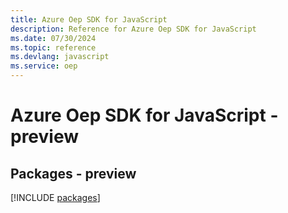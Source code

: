 ```yaml
---
title: Azure Oep SDK for JavaScript
description: Reference for Azure Oep SDK for JavaScript
ms.date: 07/30/2024
ms.topic: reference
ms.devlang: javascript
ms.service: oep
---
```

# Azure Oep SDK for JavaScript - preview
## Packages - preview
[!INCLUDE [packages](oep-index.md)]